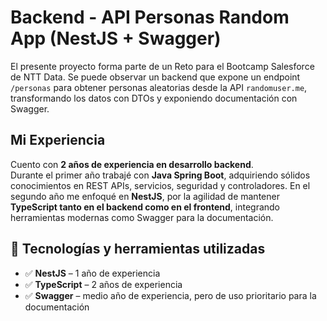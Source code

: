 # Backend - API Personas Random App (NestJS + Swagger)

El presente proyecto forma parte de un Reto para el Bootcamp Salesforce de NTT Data.
Se puede observar un backend que expone un endpoint `/personas` para obtener personas aleatorias desde la API `randomuser.me`, transformando los datos con DTOs y exponiendo documentación con Swagger.

## Mi Experiencia

Cuento con **2 años de experiencia en desarrollo backend**.  
Durante el primer año trabajé con **Java Spring Boot**, adquiriendo sólidos conocimientos en REST APIs, servicios, seguridad y controladores. En el segundo año me enfoqué en **NestJS**, por la agilidad de mantener **TypeScript tanto en el backend como en el frontend**, integrando herramientas modernas como Swagger para la documentación.

## 🚀 Tecnologías y herramientas utilizadas

- ✅ **NestJS** – 1 año de experiencia  
- ✅ **TypeScript** – 2 años de experiencia  
- ✅ **Swagger** – medio año de experiencia, pero de uso prioritario para la documentación  
